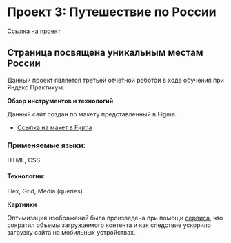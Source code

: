 # Проект 3: Путешествие по России
[Ссылка на проект](https://merccrew.github.io/russian-travel/)

## Страница посвящена уникальным местам России

Данный проект является третьей отчетной работой в ходе обучения при Яндекс Практикум.

**Обзор инструментов и технологий**

Данный сайт создан по макету представленный в Figma.
* [Ссылка на макет в Figma](https://www.figma.com/file/OyRWEjU6wBwRe1hapzQoLx/Sprint-3%3A-Russia-%2F-desktop-%2B-mobile?node-id=28503%3A0)

### Применяемые языки:
   HTML,
   CSS

#### Технологии:
   Flex,
   Grid,
   Media (queries).

**Картинки**

Оптимизация изображений была произведена при помощи [сервиса](https://tinypng.com/), что сократил объемы загружаемого контента и как следствие ускорило загрузку сайта на мобильных устройствах.

